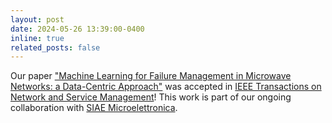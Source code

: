 ```yaml
---
layout: post
date: 2024-05-26 13:39:00-0400
inline: true
related_posts: false
---
```


Our paper ["Machine Learning for Failure Management in Microwave Networks: a Data-Centric Approach"](/assets/pdf/tnsm2024data.pdf) was accepted in [IEEE Transactions on Network and Service Management](https://www.comsoc.org/publications/journals/ieee-tnsm)! This work is part of our ongoing collaboration with [SIAE Microelettronica](https://www.siaemic.com).
